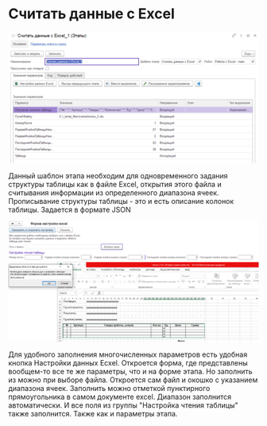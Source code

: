 # Считать данные c Excel

![](<../../../../.gitbook/assets/Считать данные с excel.png>)

Данный шаблон этапа необходим для одновременного задания структуры таблицы как в файле Excel, открытия этого файла и считывания информации из определенного диапазона ячеек. Прописывание структуры таблицы - это и есть описание колонок таблицы. Задается в формате JSON

![](<../../../../.gitbook/assets/Кнопка Настройки данных Excel.png>)

Для удобного заполнения многочисленных параметров есть удобная кнопка Настройки данных Ecxel. Откроется форма, где  представлены вообщем-то все те же параметры, что и на форме этапа. Но заполнить из можно при выборе файла. Откроется сам файл и окошко с указанием диапазона ячеек. Заполнить можно отметкой пунктирного прямоугольника в самом документе excel. Диапазон заполнится автоматически. И все поля из группы "Настройка чтения таблицы" также заполнится. Также как и параметры этапа.

&#x20;
